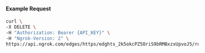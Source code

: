 <!-- Code generated for API Clients. DO NOT EDIT. -->

#### Example Request

```bash
curl \
-X DELETE \
-H "Authorization: Bearer {API_KEY}" \
-H "Ngrok-Version: 2" \
https://api.ngrok.com/edges/https/edghts_2k5okcPZ5OriS9bRMBxzxUpvoJ5/routes/edghtsrt_2k5okfZSL1lJA5lXwf1Pllwt6eU/response_headers
```
